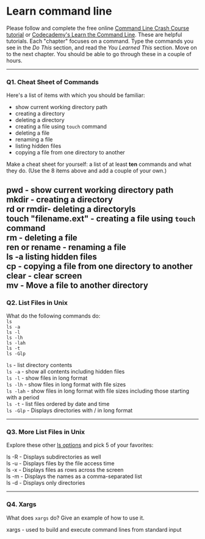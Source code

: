 # Learn command line

Please follow and complete the free online [Command Line Crash Course
tutorial](https://web.archive.org/web/20160708171659/http://cli.learncodethehardway.org/book/) or [Codecademy's Learn the Command Line](https://www.codecademy.com/learn/learn-the-command-line). These are helpful tutorials. Each "chapter" focuses on a command. Type the commands you see in the _Do This_ section, and read the _You Learned This_ section. Move on to the next chapter. You should be able to go through these in a couple of hours.

---

### Q1.  Cheat Sheet of Commands  

Here's a list of items with which you should be familiar:  
* show current working directory path
* creating a directory
* deleting a directory
* creating a file using `touch` command
* deleting a file
* renaming a file
* listing hidden files
* copying a file from one directory to another

Make a cheat sheet for yourself: a list of at least **ten** commands and what they do.  (Use the 8 items above and add a couple of your own.)  


pwd - show current working directory path  
mkdir - creating a directory  
rd or rmdir- deleting a directoryls   
touch "filename.ext" - creating a file using `touch` command   
rm - deleting a file   
ren or rename - renaming a file   
ls -a listing hidden files  
cp - copying a file from one directory to another  
clear - clear screen   
mv - Move a file to another directory  
---

### Q2.  List Files in Unix   

What do the following commands do:  
`ls`  
`ls -a`  
`ls -l`  
`ls -lh`  
`ls -lah`  
`ls -t`  
`ls -Glp`  

`ls`  - list directory contents   
`ls -a`  - show all contents including hidden files   
`ls -l`  - show files in long format   
`ls -lh`  - show files in long format with file sizes    
`ls -lah`  - show files in long format with file sizes including those starting with a period   
`ls -t`  - list files ordered by date and time   
`ls -Glp` - Displays directories with / in long format   

---

### Q3.  More List Files in Unix  

Explore these other [ls options](http://www.techonthenet.com/unix/basic/ls.php) and pick 5 of your favorites:

ls -R - Displays subdirectories as well   
ls -u - Displays files by the file access time   
ls -x - Displays files as rows across the screen   
ls -m - Displays the names as a comma-separated list   
ls -d - Displays only directories   

---

### Q4.  Xargs   

What does `xargs` do? Give an example of how to use it.

xargs - used to build and execute command lines from standard input   

